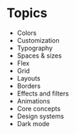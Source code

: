 # Topics

- Colors
- Customization
- Typography
- Spaces & sizes
- Flex
- Grid
- Layouts
- Borders
- Effects and filters
- Animations
- Core concepts
- Design systems
- Dark mode
